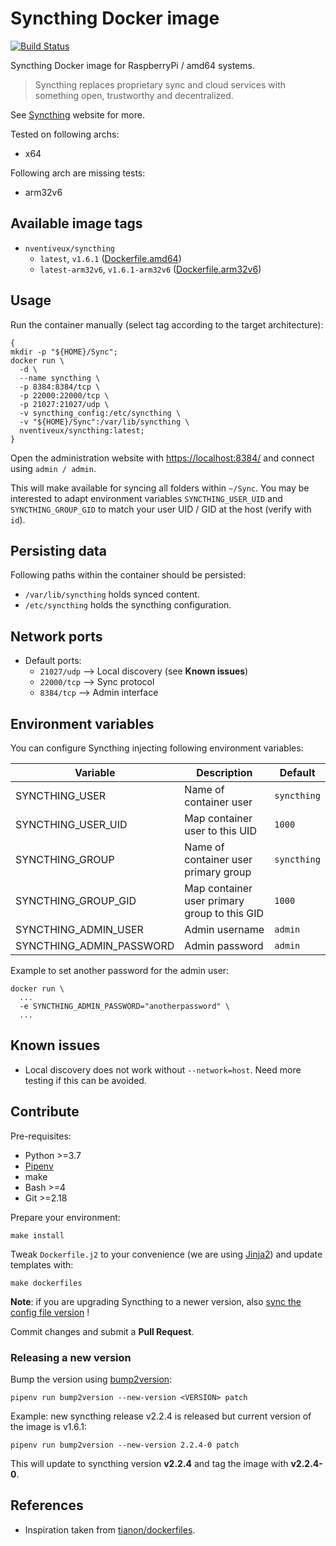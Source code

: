 # Syncthing Docker image

[![Build Status](https://travis-ci.org/nVentiveUX/docker-syncthing.svg?branch=master)](https://travis-ci.org/nVentiveUX/docker-syncthing)

Syncthing Docker image for RaspberryPi / amd64 systems.

> Syncthing replaces proprietary sync and cloud services with something open, trustworthy and decentralized.

See [Syncthing](https://syncthing.net/) website for more.

Tested on following archs:

* x64

Following arch are missing tests:

* arm32v6

## Available image tags

* `nventiveux/syncthing`
  * `latest`, `v1.6.1` ([Dockerfile.amd64](Dockerfile.amd64))
  * `latest-arm32v6`, `v1.6.1-arm32v6` ([Dockerfile.arm32v6](Dockerfile.arm32v6))

## Usage

Run the container manually (select tag according to the target architecture):

```shell
{
mkdir -p "${HOME}/Sync";
docker run \
  -d \
  --name syncthing \
  -p 8384:8384/tcp \
  -p 22000:22000/tcp \
  -p 21027:21027/udp \
  -v syncthing_config:/etc/syncthing \
  -v "${HOME}/Sync":/var/lib/syncthing \
  nventiveux/syncthing:latest;
}
```

Open the administration website with [https://localhost:8384/](https://localhost:8384/) and connect using `admin / admin`.

This will make available for syncing all folders within `~/Sync`. You may be interested to adapt environment variables `SYNCTHING_USER_UID` and `SYNCTHING_GROUP_GID` to match your user UID / GID at the host (verify with `id`).

## Persisting data

Following paths within the container should be persisted:

* `/var/lib/syncthing` holds synced content.
* `/etc/syncthing` holds the syncthing configuration.

## Network ports

* Default ports:
  * `21027/udp` --> Local discovery (see **Known issues**)
  * `22000/tcp` --> Sync protocol
  * `8384/tcp` --> Admin interface

## Environment variables

You can configure Syncthing injecting following environment variables:

| Variable                 | Description                                  | Default     |
|--------------------------|----------------------------------------------|-------------|
| SYNCTHING_USER           | Name of container user                       | `syncthing` |
| SYNCTHING_USER_UID       | Map container user to this UID               | `1000`      |
| SYNCTHING_GROUP          | Name of container user primary group         | `syncthing` |
| SYNCTHING_GROUP_GID      | Map container user primary group to this GID | `1000`      |
| SYNCTHING_ADMIN_USER     | Admin username                               | `admin`     |
| SYNCTHING_ADMIN_PASSWORD | Admin password                               | `admin`     |

Example to set another password for the admin user:

```shell
docker run \
  ...
  -e SYNCTHING_ADMIN_PASSWORD="anotherpassword" \
  ...
```

## Known issues

* Local discovery does not work without `--network=host`. Need more testing if this can be avoided.

## Contribute

Pre-requisites:

* Python >=3.7
* [Pipenv](https://github.com/pypa/pipenv)
* make
* Bash >=4
* Git >=2.18

Prepare your environment:

```shell
make install
```

Tweak `Dockerfile.j2` to your convenience (we are using [Jinja2](http://jinja.pocoo.org/)) and update templates with:

```shell
make dockerfiles
```

**Note**: if you are upgrading Syncthing to a newer version, also [sync the config file version](https://github.com/syncthing/syncthing/blob/main/lib/config/config.go#L34) !

Commit changes and submit a **Pull Request**.

### Releasing a new version

Bump the version using [bump2version](https://github.com/c4urself/bump2version):

```shell
pipenv run bump2version --new-version <VERSION> patch
```

Example: new syncthing release v2.2.4 is released but current version of the image is v1.6.1:

```shell
pipenv run bump2version --new-version 2.2.4-0 patch
```

This will update to syncthing version **v2.2.4** and tag the image with **v2.2.4-0**.

## References

* Inspiration taken from [tianon/dockerfiles](https://github.com/tianon/dockerfiles).
